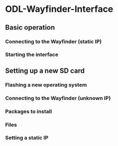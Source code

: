 # ODL-Wayfinder-Interface
## Basic operation
### Connecting to the Wayfinder (static IP)
### Starting the interface
## Setting up a new SD card
### Flashing a new operating system
### Connecting to the Wayfinder (unknown IP)
### Packages to install
### Files
### Setting a static IP
